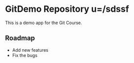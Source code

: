 # GitDemo Repository u=/sdssf
This is a demo app for the Git Course.

## Roadmap
* Add new features
* Fix the bugs